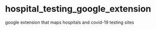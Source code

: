 # hospital_testing_google_extension
google extension that maps hospitals and covid-19 testing sites
